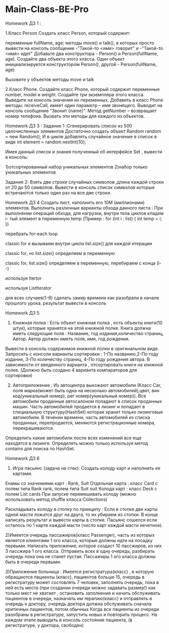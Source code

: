 # Main-Сlass-BE-Pro
Homework
ДЗ 1 :


1.Класс Person
Создать класс Person, который содержит:


переменные fullName, age;
методы move() и talk(), в которых просто вывести на консоль сообщение -"Такой-то <имя> говорит" 
и -"Такой-то <имя> идет" 
Добавьте два конструктора  - Person() и Person(fullName, age).
Создайте два объекта этого класса. Один объект инициализируется конструктором Person(), другой - Person(fullName, age)


Вызовите у объектов методы move и talk


2.Класс Phone.
Создайте класс Phone, который содержит переменные number, model и weight.
Создайте три экземпляра этого класса. 
Выведите на консоль значения их переменных. 
Добавить в класс Phone методы: receiveCall, имеет один параметр – имя звонящего. 
Выводит на консоль сообщение “Звонит {name}”. Метод getNumber – возвращает номер телефона. 
Вызвать эти методы для каждого из объектов.


Homework ДЗ 3 :
 Задание 1 :Сгенерировать список из 500 целочисленных элементов
Достаточно создать объект Random random = new Random();
И в цикле добавлять случайное значение в список в виде int element = random.nextInt(10);

Имея данный список и знания полученный об интерфейсе Set ,
вывести в консоль:


1)отсортированный набор уникальных элементов
2)набор только уникальных элементов


Задание 2:
Взять две строки случайных символов ,длина каждой строки от 20 до 50 символов.
Вывести в консоль список символов которые встречаются только один раз на все две строки.

Homework ДЗ 4 
Создать лист, наполнить его 10М (миллионами) элементов.
Выполнить различные варианты обхода данного листа :
При выполнении операций обхода, для нагрузки, внутри тела циклов
кладем i- тый элемент в переменную temp
(Пример :
 for (int i : list) {
     int temp = i;
        })


перебрать for-each loop

classic for и вызываем внутри цикла list.size() для каждой итерации

classic for, но list.size() определяем в переменную

classic for, list.size() определяем в переменную, перебираем с конца (i--)

используя Itertor

используя ListIterator


для всех случаев(1-6) сделать замер времени как разобрали в начале прошлого урока.
результат вывести в консоль

Homework ДЗ 5 
 1) Книжная полка :
Есть объект книжная полка , есть объекты книги(10 штук), которые хранятся на этой книжной полке.
Книга должна иметь следующие поля : Название, год издания,количество страниц, Автор.
Автор должен иметь поля, имя, год рождения.

Вывести в консоль содержимое книжной полки в оригинальном виде.
Запросить с консоли варианты сортировки :
    1-По названию,2-По году издания, 3-По количеству страниц, 4-По году рождения автора.
В зависимости от введенного варианта , отсортировать книги на книжной полке.
(Должно быть создано 4 варианта компараторов для сортировки)


2) Автоприложение :
Из автоцентра выезжают автомобили (Класс Car, поля марка(может быть одна на несколько автомобилей),цвет, вин код(уникальный номер), рег номер(уникальный номер)).
Все автомобили проданные автосалоном попадают в список проданных машин.
Часть автомобилей продается в лизинг и попадает в специальную структуру(HashSet) которая хранит только лизинговые автомобили.
В течении времени, часть автомобилей из списка проданных, перепродается, меняются регистрационные номера, перекрашиваются.


Определить какие автомобили после всех изменений все еще находятся в лизинге.
Определять можно только используя метод contains для поиска по HashSet.

Homework ДЗ 6

 1) Игра пасьянс (задача на стек):
Создать колоду карт и наполнить ее картами.

Енамы со значениями карт : Rank, Suit
Отдельная карта : класс Card c полем типа Rank rank, полем типа Suit suit
Колода карт : класс Deck с полем List cards
При запуске перемешивать колоду (можно использовать метод shuffle класса Collections)


Раскладывать колоду в стопку по принципу :
Если в стопке две карты одной масти ложатся друг на друга, то их убираем из стопки.
В конце написать результат и вывести карты в стопке.
Пасьянс сошелся если осталось по 1 карте каждой масти (число карт каждой масти нечетное).


2)Имеется очередь пассажиров(класс Passenger), часть из которых является клиентами 1 ого класса, которые
должны идти на посадку первыми.
Написать приложение, которое создаст 10 пассжиров, из них 3 пассжира 1 ого класса.
Отправить всех в одну очередь, разбирать очередь пока она не станет пустая.
Пассажиры 1 ого класса должны быть в очереди первыми.


3)Приложение больница : Имеется регистратура(класс) , в которую обращаются пациенты (класс),
пациентов больше 15, очередь в регистратуру может состовлять 7 человек, заполнять очередь, пока в ней есть места (при создании очереди можно задавать размер!)
как только мест не хватает , остановить заполнения и начать обслуживать пациентов в очереди, назначать им терапию(класс)
и отправлять в очередь к доктору, очередь доктора должна обслуживать сначала критичных пациентов, потом обычных
Когда все пациенты из очереди разобраны в регистратуре, запустить новых и повторить процесс.
На каждом этапе выводить в консоль состояние пациента, (в регистратуре, у доктора, свободен)




